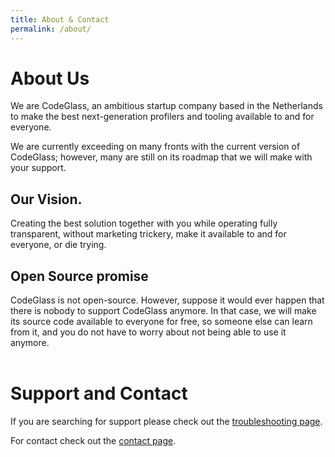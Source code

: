 ```yaml
---
title: About & Contact
permalink: /about/
---
```


# About Us
We are CodeGlass, an ambitious startup company based in the Netherlands to make the best next-generation profilers and tooling available to and for everyone.


We are currently exceeding on many fronts with the current version of CodeGlass; however, many are still on its roadmap that we will make with your support.


## Our Vision.
Creating the best solution together with you while operating fully transparent, without marketing trickery, make it available to and for everyone, or die trying.


## Open Source promise
CodeGlass is not open-source. However, suppose it would ever happen that there is nobody to support CodeGlass anymore. In that case, we will make its source code available to everyone for free, so someone else can learn from it, and you do not have to worry about not being able to use it anymore.
<br/><br/>

# Support and Contact
If you are searching for support please check out the [troubleshooting page](../_docs/Troubleshooting.md).

For contact check out the [contact page](contact.md).